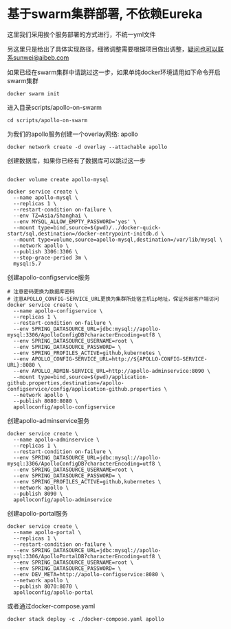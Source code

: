 # 基于swarm集群部署, 不依赖Eureka

这里我们采用挨个服务部署的方式进行，不统一yml文件

另这里只是给出了具体实现路径，细微调整需要根据项目做出调整，疑问也可以联系sunwei@aibeb.com

如果已经在swarm集群中请跳过这一步，如果单纯docker环境请用如下命令开启swarm集群

```shell
docker swarm init
```

进入目录scripts/apollo-on-swarm

```shell
cd scripts/apollo-on-swarm
```

为我们的apollo服务创建一个overlay网络: apollo

```shell
docker network create -d overlay --attachable apollo
```

创建数据库，如果你已经有了数据库可以跳过这一步
```shell

docker volume create apollo-mysql

docker service create \
  --name apollo-mysql \
  --replicas 1 \
  --restart-condition on-failure \
  --env TZ=Asia/Shanghai \
  --env MYSQL_ALLOW_EMPTY_PASSWORD='yes' \
  --mount type=bind,source=$(pwd)/../docker-quick-start/sql,destination=/docker-entrypoint-initdb.d \
  --mount type=volume,source=apollo-mysql,destination=/var/lib/mysql \
  --network apollo \
  --publish 3306:3306 \
  --stop-grace-period 3m \
  mysql:5.7

```

创建apollo-configservice服务

```shell
# 注意密码更换为数据库密码
# 注意APOLLO_CONFIG-SERVICE_URL更换为集群所处宿主机ip地址，保证外部客户端访问
docker service create \
  --name apollo-configservice \
  --replicas 1 \
  --restart-condition on-failure \
  --env SPRING_DATASOURCE_URL=jdbc:mysql://apollo-mysql:3306/ApolloConfigDB?characterEncoding=utf8 \
  --env SPRING_DATASOURCE_USERNAME=root \
  --env SPRING_DATASOURCE_PASSWORD= \
  --env SPRING_PROFILES_ACTIVE=github,kubernetes \
  --env APOLLO_CONFIG-SERVICE_URL=http://${APOLLO-CONFIG-SERVICE-URL}:8080 \
  --env APOLLO_ADMIN-SERVICE_URL=http://apollo-adminservice:8090 \
  --mount type=bind,source=$(pwd)/application-github.properties,destination=/apollo-configservice/config/application-github.properties \
  --network apollo \
  --publish 8080:8080 \
  apolloconfig/apollo-configservice
```

创建apollo-adminservice服务

```shell
docker service create \
  --name apollo-adminservice \
  --replicas 1 \
  --restart-condition on-failure \
  --env SPRING_DATASOURCE_URL=jdbc:mysql://apollo-mysql:3306/ApolloConfigDB?characterEncoding=utf8 \
  --env SPRING_DATASOURCE_USERNAME=root \
  --env SPRING_DATASOURCE_PASSWORD= \
  --env SPRING_PROFILES_ACTIVE=github,kubernetes \
  --network apollo \
  --publish 8090 \
  apolloconfig/apollo-adminservice
```

创建apollo-portal服务

```shell
docker service create \
  --name apollo-portal \
  --replicas 1 \
  --restart-condition on-failure \
  --env SPRING_DATASOURCE_URL=jdbc:mysql://apollo-mysql:3306/ApolloPortalDB?characterEncoding=utf8 \
  --env SPRING_DATASOURCE_USERNAME=root \
  --env SPRING_DATASOURCE_PASSWORD= \
  --env DEV_META=http://apollo-configservice:8080 \
  --network apollo \
  --publish 8070:8070 \
  apolloconfig/apollo-portal
```

或者通过docker-compose.yaml

```shell
docker stack deploy -c ./docker-compose.yaml apollo
```